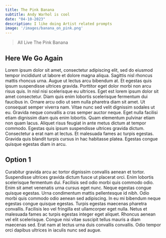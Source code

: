 ```yaml
---
title: The Pink Banana
subtitle: Andy Warhol is cool
date: "04-10-2023"
description: I like doing Artist related prompts
image: '/images/banana_on_pink.png'
---
```

> All Live The Pink Banana

## Here We Go Again

Lorem ipsum dolor sit amet, consectetur adipiscing elit, sed do eiusmod tempor incididunt ut labore et dolore magna aliqua. Sagittis nisl rhoncus mattis rhoncus urna. Augue ut lectus arcu bibendum at. Et egestas quis ipsum suspendisse ultrices gravida. Porttitor eget dolor morbi non arcu risus quis. In nisl nisi scelerisque eu ultrices. Eget est lorem ipsum dolor sit amet consectetur. Diam quis enim lobortis scelerisque fermentum dui faucibus in. Ornare arcu odio ut sem nulla pharetra diam sit amet. Ut consequat semper viverra nam. Vitae nunc sed velit dignissim sodales ut eu. Gravida neque convallis a cras semper auctor neque. Eget nulla facilisi etiam dignissim diam quis enim lobortis. Quam elementum pulvinar etiam non quam lacus. Aliquet risus feugiat in ante metus dictum at tempor commodo. Egestas quis ipsum suspendisse ultrices gravida dictum. Consectetur a erat nam at lectus. Et malesuada fames ac turpis egestas. Gravida quis blandit turpis cursus in hac habitasse platea. Egestas congue quisque egestas diam in arcu.

## Option 1
Curabitur gravida arcu ac tortor dignissim convallis aenean et tortor. Suspendisse ultrices gravida dictum fusce ut placerat orci. Enim lobortis scelerisque fermentum dui. Facilisis sed odio morbi quis commodo odio. Enim sit amet venenatis urna cursus eget nunc. Neque egestas congue quisque egestas. Urna condimentum mattis pellentesque id nibh. Odio morbi quis commodo odio aenean sed adipiscing. In eu mi bibendum neque egestas congue quisque egestas. Turpis egestas maecenas pharetra convallis. Facilisis leo vel fringilla est ullamcorper eget nulla. Netus et malesuada fames ac turpis egestas integer eget aliquet. Rhoncus aenean vel elit scelerisque. Congue nisi vitae suscipit tellus mauris a diam maecenas sed. Erat nam at lectus urna duis convallis convallis. Odio tempor orci dapibus ultrices in iaculis nunc sed augue.